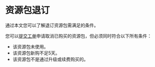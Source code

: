 # 资源包退订

通过本文您可以了解退订资源包需满足的条件。

您可以[提交工单](https://selfservice.console.aliyun.com/ticket/createIndex)申请取消已购买的资源包，但必须同时符合以下所有条件：

-   该资源包未使用。
-   该资源包新购不足5天。
-   该资源包不是通过升级或续费购买的。

